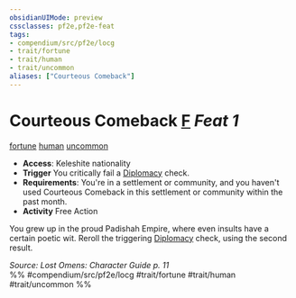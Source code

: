 ```yaml
---
obsidianUIMode: preview
cssclasses: pf2e,pf2e-feat
tags:
- compendium/src/pf2e/locg
- trait/fortune
- trait/human
- trait/uncommon
aliases: ["Courteous Comeback"]
---
```

# Courteous Comeback  [F](rules/core-rulebook/chapter-9-playing-the-game.md#Actions "Free Action") *Feat 1*  
[fortune](rules/traits/fortune.md "Fortune Effect Trait")  [human](rules/traits/human.md "Human Ancestry & Heritage Trait")  [uncommon](rules/traits/uncommon.md "Uncommon Rarity Trait")  

- **Access**: Keleshite nationality
- **Trigger** You critically fail a [Diplomacy](compendium/skills.md#Diplomacy) check.
- **Requirements**: You're in a settlement or community, and you haven't used Courteous Comeback in this settlement or community within the past month.
- **Activity** Free Action

You grew up in the proud Padishah Empire, where even insults have a certain poetic wit. Reroll the triggering [Diplomacy](compendium/skills.md#Diplomacy) check, using the second result.

*Source: Lost Omens: Character Guide p. 11*  
%% #compendium/src/pf2e/locg #trait/fortune #trait/human #trait/uncommon %%